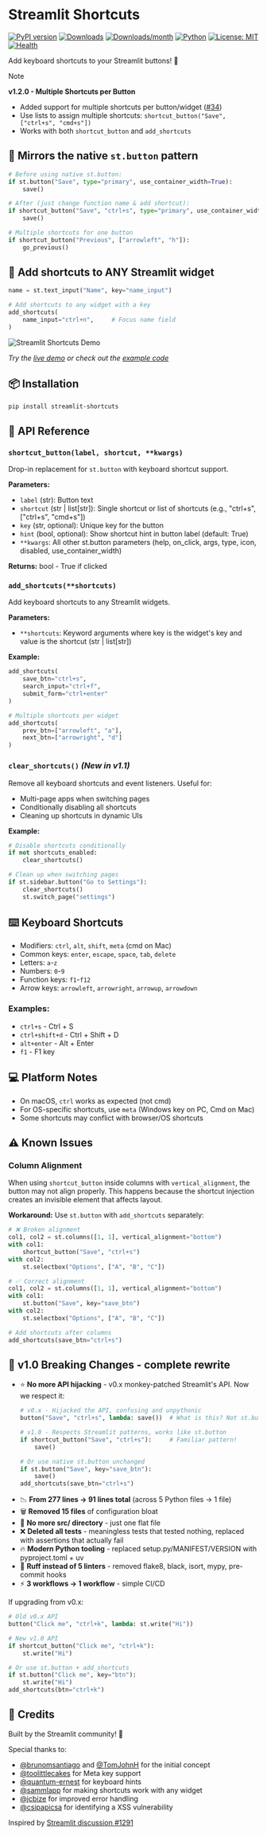 # Streamlit Shortcuts

[![PyPI version](https://badge.fury.io/py/streamlit-shortcuts.svg)](https://pypi.org/project/streamlit-shortcuts/)
[![Downloads](https://pepy.tech/badge/streamlit-shortcuts)](https://pepy.tech/project/streamlit-shortcuts)
[![Downloads/month](https://pepy.tech/badge/streamlit-shortcuts/month)](https://pepy.tech/project/streamlit-shortcuts)
[![Python](https://img.shields.io/pypi/pyversions/streamlit-shortcuts)](https://pypi.org/project/streamlit-shortcuts/)
[![License: MIT](https://img.shields.io/badge/License-MIT-yellow.svg)](https://opensource.org/licenses/MIT)
[![Health](https://img.shields.io/badge/health-100%25-brightgreen)](https://github.com/adriangalilea/streamlit-shortcuts/pulse)

Add keyboard shortcuts to your Streamlit buttons! 🚀

> [!NOTE]
> **v1.2.0 - Multiple Shortcuts per Button** 
> - Added support for multiple shortcuts per button/widget ([#34](https://github.com/adriangalilea/streamlit-shortcuts/issues/34))
> - Use lists to assign multiple shortcuts: `shortcut_button("Save", ["ctrl+s", "cmd+s"])`
> - Works with both `shortcut_button` and `add_shortcuts`

## 🎯 Mirrors the native `st.button` pattern

```python
# Before using native st.button:
if st.button("Save", type="primary", use_container_width=True):
    save()

# After (just change function name & add shortcut):
if shortcut_button("Save", "ctrl+s", type="primary", use_container_width=True):
    save()

# Multiple shortcuts for one button
if shortcut_button("Previous", ["arrowleft", "h"]):
    go_previous()
```

## 🎨 Add shortcuts to ANY Streamlit widget

```python
name = st.text_input("Name", key="name_input")

# Add shortcuts to any widget with a key
add_shortcuts(
    name_input="ctrl+n",     # Focus name field
)
```

![Streamlit Shortcuts Demo](screenshot.png)

*Try the [live demo](https://shortcuts.streamlit.app/) or check out the [example code](example.py)*


## 📦 Installation

```bash
pip install streamlit-shortcuts
```

## 📖 API Reference

### `shortcut_button(label, shortcut, **kwargs)`

Drop-in replacement for `st.button` with keyboard shortcut support.

**Parameters:**
- `label` (str): Button text
- `shortcut` (str | list[str]): Single shortcut or list of shortcuts (e.g., "ctrl+s", ["ctrl+s", "cmd+s"])
- `key` (str, optional): Unique key for the button
- `hint` (bool, optional): Show shortcut hint in button label (default: True)
- `**kwargs`: All other st.button parameters (help, on_click, args, type, icon, disabled, use_container_width)

**Returns:** bool - True if clicked

### `add_shortcuts(**shortcuts)`

Add keyboard shortcuts to any Streamlit widgets.

**Parameters:**
- `**shortcuts`: Keyword arguments where key is the widget's key and value is the shortcut (str | list[str])

**Example:**
```python
add_shortcuts(
    save_btn="ctrl+s",
    search_input="ctrl+f",
    submit_form="ctrl+enter"
)

# Multiple shortcuts per widget
add_shortcuts(
    prev_btn=["arrowleft", "a"],
    next_btn=["arrowright", "d"]
)
```

### `clear_shortcuts()` *(New in v1.1)*

Remove all keyboard shortcuts and event listeners. Useful for:
- Multi-page apps when switching pages
- Conditionally disabling all shortcuts
- Cleaning up shortcuts in dynamic UIs

**Example:**
```python
# Disable shortcuts conditionally
if not shortcuts_enabled:
    clear_shortcuts()

# Clean up when switching pages
if st.sidebar.button("Go to Settings"):
    clear_shortcuts()
    st.switch_page("settings")
```

## ⌨️ Keyboard Shortcuts

- Modifiers: `ctrl`, `alt`, `shift`, `meta` (cmd on Mac)
- Common keys: `enter`, `escape`, `space`, `tab`, `delete`
- Letters: `a`-`z`
- Numbers: `0`-`9`  
- Function keys: `f1`-`f12`
- Arrow keys: `arrowleft`, `arrowright`, `arrowup`, `arrowdown`

### Examples:
- `ctrl+s` - Ctrl + S
- `ctrl+shift+d` - Ctrl + Shift + D
- `alt+enter` - Alt + Enter
- `f1` - F1 key

## 💻 Platform Notes

- On macOS, `ctrl` works as expected (not cmd)
- For OS-specific shortcuts, use `meta` (Windows key on PC, Cmd on Mac)
- Some shortcuts may conflict with browser/OS shortcuts

## ⚠️ Known Issues

### Column Alignment
When using `shortcut_button` inside columns with `vertical_alignment`, the button may not align properly. This happens because the shortcut injection creates an invisible element that affects layout.

**Workaround:** Use `st.button` with `add_shortcuts` separately:

```python
# ❌ Broken alignment
col1, col2 = st.columns([1, 1], vertical_alignment="bottom")
with col1:
    shortcut_button("Save", "ctrl+s")
with col2:
    st.selectbox("Options", ["A", "B", "C"])

# ✅ Correct alignment
col1, col2 = st.columns([1, 1], vertical_alignment="bottom")
with col1:
    st.button("Save", key="save_btn")
with col2:
    st.selectbox("Options", ["A", "B", "C"])

# Add shortcuts after columns
add_shortcuts(save_btn="ctrl+s")
```

## 🚨 v1.0 Breaking Changes - complete rewrite

- ⭐ **No more API hijacking** - v0.x monkey-patched Streamlit's API. Now we respect it:
  ```python
  # v0.x - Hijacked the API, confusing and unpythonic
  button("Save", "ctrl+s", lambda: save())  # What is this? Not st.button!
  
  # v1.0 - Respects Streamlit patterns, works like st.button
  if shortcut_button("Save", "ctrl+s"):     # Familiar pattern!
      save()
  
  # Or use native st.button unchanged
  if st.button("Save", key="save_btn"):
      save()
  add_shortcuts(save_btn="ctrl+s")
  ```
- 📉 **From 277 lines → 91 lines total** (across 5 Python files → 1 file)
- 🗑️ **Removed 15 files** of configuration bloat
- 📁 **No more src/ directory** - just one flat file
- ❌ **Deleted all tests** - meaningless tests that tested nothing, replaced with assertions that actually fail
- 🔥 **Modern Python tooling** - replaced setup.py/MANIFEST/VERSION with pyproject.toml + uv
- 🧹 **Ruff instead of 5 linters** - removed flake8, black, isort, mypy, pre-commit hooks
- ⚡ **3 workflows → 1 workflow** - simple CI/CD

If upgrading from v0.x:

```python
# Old v0.x API
button("Click me", "ctrl+k", lambda: st.write("Hi"))

# New v1.0 API  
if shortcut_button("Click me", "ctrl+k"):
    st.write("Hi")

# Or use st.button + add_shortcuts
if st.button("Click me", key="btn"):
    st.write("Hi")
add_shortcuts(btn="ctrl+k")
```

## 🙏 Credits

Built by the Streamlit community! 🎈

Special thanks to:
- [@brunomsantiago](https://github.com/brunomsantiago) and [@TomJohnH](https://github.com/TomJohnH) for the initial concept
- [@toolittlecakes](https://github.com/toolittlecakes) for Meta key support  
- [@quantum-ernest](https://github.com/quantum-ernest) for keyboard hints
- [@sammlapp](https://github.com/sammlapp) for making shortcuts work with any widget
- [@jcbize](https://github.com/jcbize) for improved error handling
- [@csipapicsa](https://github.com/csipapicsa) for identifying a XSS vulnerability

Inspired by [Streamlit discussion #1291](https://github.com/streamlit/streamlit/issues/1291)

